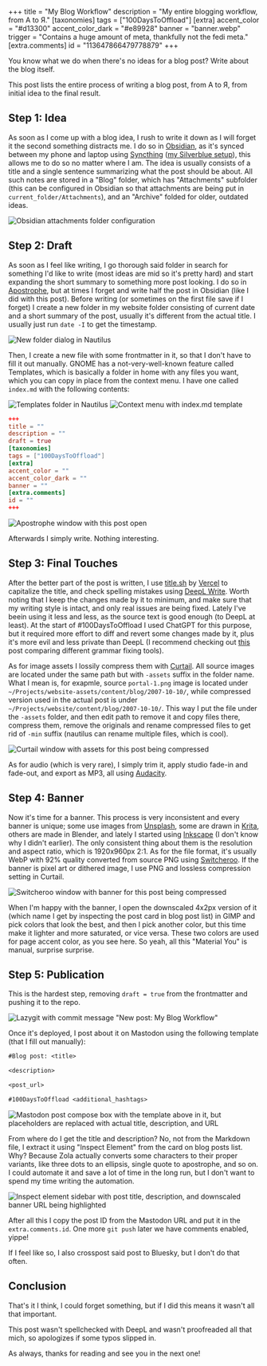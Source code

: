 +++
title = "My Blog Workflow"
description = "My entire blogging workflow, from A to Я."
[taxonomies]
tags = ["100DaysToOffload"]
[extra]
accent_color = "#d13300"
accent_color_dark = "#e89928"
banner = "banner.webp"
trigger = "Contains a huge amount of meta, thankfully not the fedi meta."
[extra.comments]
id = "113647866479778879"
+++

You know what we do when there's no ideas for a blog post? Write about the blog itself.

This post lists the entire process of writing a blog post, from A to Я, from initial idea to the final result.

## Step 1: Idea

As soon as I come up with a blog idea, I rush to write it down as I will forget it the second something distracts me. I do so in [Obsidian](https://obsidian.md), as it's synced between my phone and laptop using [Syncthing](https://syncthing.net) ([my Silverblue setup](@/blog/2024-02-19-syncthing-in-toolbx/index.md)), this allows me to do so no matter where I am. The idea is usually consists of a title and a single sentence summarizing what the post should be about. All such notes are stored in a "Blog" folder, which has "Attachments" subfolder (this can be configured in Obsidian so that attachments are being put in `current_folder/Attachments`), and an "Archive" folded for older, outdated ideas.

![Obsidian attachments folder configuration](obsidian-attachments.png)

## Step 2: Draft

As soon as I feel like writing, I go thorough said folder in search for something I'd like to write (most ideas are mid so it's pretty hard) and start expanding the short summary to something more post looking. I do so in [Apostrophe](https://apps.gnome.org/Apostrophe/), but at times I forget and write half the post in Obsidian (like I did with this post). Before writing (or sometimes on the first file save if I forget) I create a new folder in my website folder consisting of current date and a short summary of the post, usually it's different from the actual title. I usually just run `date -I` to get the timestamp.

![New folder dialog in Nautilus](new-folder.png)

Then, I create a new file with some frontmatter in it, so that I don't have to fill it out manually. GNOME has a not-very-well-known feature called Templates, which is basically a folder in home with any files you want, which you can copy in place from the context menu. I have one called `index.md` with the following contents:

![Templates folder in Nautilus](templates.png#transparent)
![Context menu with index.md template](context-menu.png#transparent)

```toml
+++
title = ""
description = ""
draft = true
[taxonomies]
tags = ["100DaysToOffload"]
[extra]
accent_color = ""
accent_color_dark = ""
banner = ""
[extra.comments]
id = ""
+++
```

![Apostrophe window with this post open](apostrophe.png#transparent)

Afterwards I simply write. Nothing interesting.

## Step 3: Final Touches

After the better part of the post is written, I use [title.sh](https://title.sh) by [Vercel](https://vercel.com) to capitalize the title, and check spelling mistakes using [DeepL Write](https://www.deepl.com/write). Worth noting that I keep the changes made by it to minimum, and make sure that my writing style is intact, and only real issues are being fixed. Lately I've beein using it less and less, as the source text is good enough (to DeepL at least). At the start of #100DaysToOffload I used ChatGPT for this purpose, but it required more effort to diff and revert some changes made by it, plus it's more evil and less private than DeepL (I recommend checking out [this](https://ergaster.org/posts/2024/02/26-writing-is-hard/) post comparing different grammar fixing tools).

As for image assets I lossily compress them with [Curtail](https://apps.gnome.org/Curtail). All source images are located under the same path but with `-assets` suffix in the folder name. What I mean is, for exapmle, source `portal-1.png` image is located under `~/Projects/website-assets/content/blog/2007-10-10/`, while compressed version used in the actual post is under `~/Projects/website/content/blog/2007-10-10/`. This way I put the file under the `-assets` folder, and then edit path to remove it and copy files there, compress them, remove the originals and rename compressed files to get rid of `-min` suffix (nautilus can rename multiple files, which is cool).

![Curtail window with assets for this post being compressed](curtail.png#transparent)

As for audio (which is very rare), I simply trim it, apply studio fade-in and fade-out, and export as MP3, all using [Audacity](https://www.audacityteam.org).

## Step 4: Banner

Now it's time for a banner. This process is very inconsistent and every banner is unique; some use images from [Unsplash](https://unsplash.com), some are drawn in [Krita](https://krita.org), others are made in Blender, and lately I started using [Inkscape](https://inkscape.org) (I don't know why I didn't earlier). The only consistent thing about them is the resolution and aspect ratio, which is 1920x960px 2:1. As for the file format, it's usually WebP with 92% quality converted from source PNG using [Switcheroo](https://apps.gnome.org/Converter). If the banner is pixel art or dithered image, I use PNG and lossless compression setting in Curtail.

![Switcheroo window with banner for this post being compressed](switcheroo.png#transparent)

When I'm happy with the banner, I open the downscaled 4x2px version of it (which name I get by inspecting the post card in blog post list) in GIMP and pick colors that look the best, and then I pick another color, but this time make it lighter and more saturated, or vice versa. These two colors are used for page accent color, as you see here. So yeah, all this "Material You" is manual, surprise surprise.

## Step 5: Publication

This is the hardest step, removing `draft = true` from the frontmatter and pushing it to the repo.

![Lazygit with commit message "New post: My Blog Workflow"](lazygit.png#transparent)

Once it's deployed, I post about it on Mastodon using the following template (that I fill out manually):

```txt
#Blog post: <title>

<description>

<post_url>

#100DaysToOffload <additional_hashtags>
```

![Mastodon post compose box with the template above in it, but placeholders are replaced with actual title, description, and URL](mastodon-compose.png)

From where do I get the title and description? No, not from the Markdown file, I extract it using "Inspect Element" from the card on blog posts list. Why? Because Zola actually converts some characters to their proper variants, like three dots to an ellipsis, single quote to apostrophe, and so on. I could automate it and save a lot of time in the long run, but I don't want to spend my time writing the automation.

![Inspect element sidebar with post title, description, and downscaled banner URL being highlighted](inspect-post.png)

After all this I copy the post ID from the Mastodon URL and put it in the `extra.comments.id`. One more `git push` later we have comments enabled, yippe!

If I feel like so, I also crosspost said post to Bluesky, but I don't do that often.

## Conclusion

That's it I think, I could forget something, but if I did this means it wasn't all that important.

This post wasn't spellchecked with DeepL and wasn't proofreaded all that mich, so apologizes if some typos slipped in.

As always, thanks for reading and see you in the next one!
